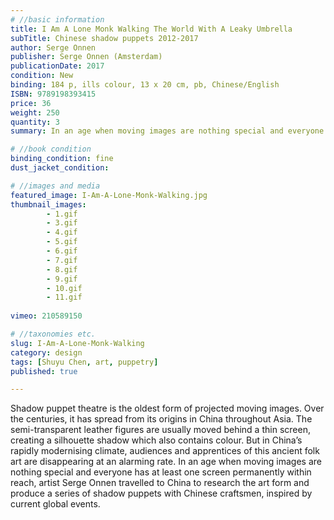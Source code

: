 ```yaml
---
# //basic information
title: I Am A Lone Monk Walking The World With A Leaky Umbrella
subTitle: Chinese shadow puppets 2012-2017
author: Serge Onnen
publisher: Serge Onnen (Amsterdam)
publicationDate: 2017
condition: New
binding: 184 p, ills colour, 13 x 20 cm, pb, Chinese/English
ISBN: 9789198393415
price: 36
weight: 250
quantity: 3
summary: In an age when moving images are nothing special and everyone has at least one screen permanently within reach, artist Serge Onnen travelled to China to research the art form and produce a series of shadow puppets with Chinese craftsmen.

# //book condition
binding_condition: fine
dust_jacket_condition:

# //images and media
featured_image: I-Am-A-Lone-Monk-Walking.jpg
thumbnail_images:
        - 1.gif
        - 3.gif
        - 4.gif
        - 5.gif       
        - 6.gif
        - 7.gif
        - 8.gif
        - 9.gif
        - 10.gif
        - 11.gif
        
vimeo: 210589150

# //taxonomies etc.
slug: I-Am-A-Lone-Monk-Walking
category: design
tags: [Shuyu Chen, art, puppetry]
published: true

---
```



Shadow puppet theatre is the oldest form of projected moving images. Over the centuries, it has spread from its origins in China throughout Asia. The semi-transparent leather figures are usually moved behind a thin screen, creating a silhouette shadow which also contains colour. But in China’s rapidly modernising climate, audiences and apprentices of this ancient folk art are disappearing at an alarming rate. In an age when moving images are nothing special and everyone has at least one screen permanently within reach, artist Serge Onnen travelled to China to research the art form and produce a series of shadow puppets with Chinese craftsmen, inspired by current global events.